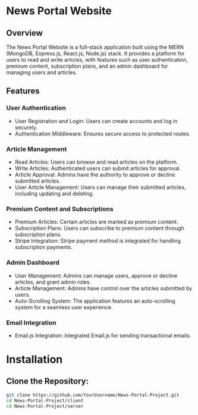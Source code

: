# News Portal Website

## Overview

The News Portal Website is a full-stack application built using the MERN (MongoDB, Express.js, React.js, Node.js) stack. It provides a platform for users to read and write articles, with features such as user authentication, premium content, subscription plans, and an admin dashboard for managing users and articles.

## Features

### User Authentication

- User Registration and Login: Users can create accounts and log in securely.
- Authentication Middleware: Ensures secure access to protected routes.

### Article Management

- Read Articles: Users can browse and read articles on the platform.
- Write Articles: Authenticated users can submit articles for approval.
- Article Approval: Admins have the authority to approve or decline submitted articles.
- User Article Management: Users can manage their submitted articles, including updating and deleting.

### Premium Content and Subscriptions

- Premium Articles: Certain articles are marked as premium content.
- Subscription Plans: Users can subscribe to premium content through subscription plans.
- Stripe Integration: Stripe payment method is integrated for handling subscription payments.

### Admin Dashboard

- User Management: Admins can manage users, approve or decline articles, and grant admin roles.
- Article Management: Admins have control over the articles submitted by users.
- Auto-Scrolling System: The application features an auto-scrolling system for a seamless user experience.

### Email Integration

- Email.js Integration: Integrated Email.js for sending transactional emails.

# Installation

## Clone the Repository:

```bash
git clone https://github.com/YourUsername/News-Portal-Project.git
cd News-Portal-Project/client
cd News-Portal-Project/server

